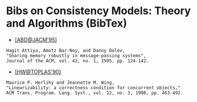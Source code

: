 # Bibs on Consistency Models: Theory and Algorithms (BibTex)

- [[ABD@JACM'95]](http://dl.acm.org/citation.cfm?id=200869)
```
Hagit Attiya, Amotz Bar-Noy, and Danny Dolev,
"Sharing memory robustly in message-passing systems", 
Journal of the ACM, vol. 42, no. 1, 1995, pp. 124-142.
```

- [[HW@TOPLAS'90]](http://dl.acm.org/citation.cfm?id=78972)
```
Maurice P. Herlihy and Jeannette M. Wing, 
"Linearizability: a correctness condition for concurrent objects," 
ACM Trans. Program. Lang. Syst., vol. 12, no. 3, 1990, pp. 463-492.
```
